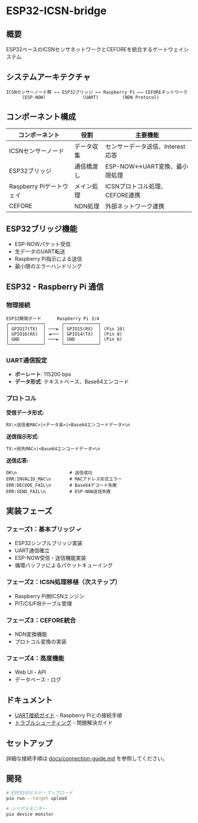 # ESP32-ICSN-bridge

## 概要

ESP32ベースのICSNセンサネットワークとCEFOREを統合するゲートウェイシステム

## システムアーキテクチャ

```
ICSNセンサーノード群 ←→ ESP32ブリッジ ←→ Raspberry Pi ←→ CEFOREネットワーク
      (ESP-NOW)              (UART)         (NDN Protocol)
```

## コンポーネント構成

| コンポーネント | 役割 | 主要機能 |
|---|---|---|
| ICSNセンサーノード | データ収集 | センサーデータ送信、Interest応答 |
| ESP32ブリッジ | 通信橋渡し | ESP-NOW↔UART変換、最小限処理 |
| Raspberry Piゲートウェイ | メイン処理 | ICSNプロトコル処理、CEFORE連携 |
| CEFORE | NDN処理 | 外部ネットワーク連携 |

## ESP32ブリッジ機能

- ESP-NOWパケット受信
- 生データのUART転送
- Raspberry Pi指示による送信
- 最小限のエラーハンドリング

## ESP32 - Raspberry Pi 通信

### 物理接続

```
ESP32開発ボード      Raspberry Pi 3/4
┌─────────────┐      ┌─────────────┐
│ GPIO17(TX)  │ ───► │ GPIO15(RX)  │ (Pin 10)
│ GPIO16(RX)  │ ◄─── │ GPIO14(TX)  │ (Pin 8)
│ GND         │ ───► │ GND         │ (Pin 6)
└─────────────┘      └─────────────┘
```

### UART通信設定

- **ボーレート**: 115200 bps
- **データ形式**: テキストベース、Base64エンコード

### プロトコル

**受信データ形式:**
```
RX:<送信者MAC>|<データ長>|<Base64エンコードデータ>\n
```

**送信指示形式:**
```
TX:<宛先MAC>|<Base64エンコードデータ>\n
```

**送信応答:**
```
OK\n                    # 送信成功
ERR:INVALID_MAC\n       # MACアドレス形式エラー
ERR:DECODE_FAIL\n       # Base64デコード失敗
ERR:SEND_FAIL\n         # ESP-NOW送信失敗
```

## 実装フェーズ

### フェーズ1：基本ブリッジ ✓
- ESP32シンプルブリッジ実装
- UART通信確立
- ESP-NOW受信・送信機能実装
- 循環バッファによるパケットキューイング

### フェーズ2：ICSN処理移植（次ステップ）
- Raspberry Pi側ICSNエンジン
- PIT/CS/FIBテーブル管理

### フェーズ3：CEFORE統合
- NDN変換機能
- プロトコル変換の実装

### フェーズ4：高度機能
- Web UI・API
- データベース・ログ

## ドキュメント

- [UART接続ガイド](docs/connection-guide.md) - Raspberry Piとの接続手順
- [トラブルシューティング](docs/troubleshooting.md) - 問題解決ガイド

## セットアップ

詳細な接続手順は [docs/connection-guide.md](docs/connection-guide.md) を参照してください。

## 開発

```bash
# ESP32のビルド・アップロード
pio run --target upload

# シリアルモニター
pio device monitor
```
